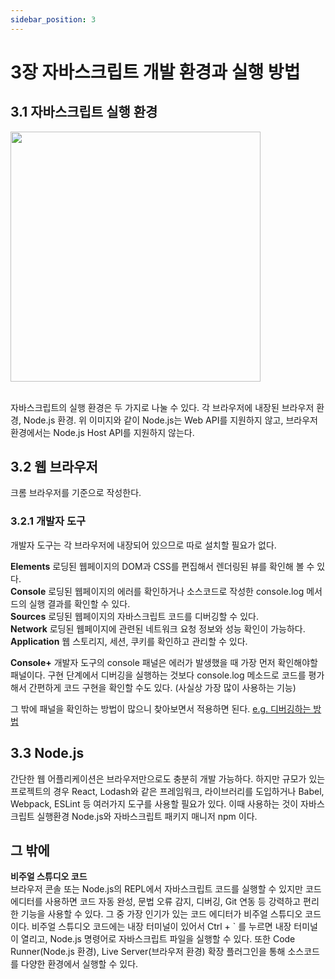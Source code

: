 ```yaml
---
sidebar_position: 3
---
```


# 3장 자바스크립트 개발 환경과 실행 방법

## 3.1 자바스크립트 실행 환경

<img src="https://poiemaweb.com/assets/fs-images/3-1.png" width="400" />
<br/>
<br/>

자바스크립트의 실행 환경은 두 가지로 나눌 수 있다. 각 브라우저에 내장된 브라우저 환경, Node.js 환경.
위 이미지와 같이 Node.js는 Web API를 지원하지 않고, 브라우저 환경에서는 Node.js Host API를 지원하지 않는다.

## 3.2 웹 브라우저

크롬 브라우저를 기준으로 작성한다.

### 3.2.1 개발자 도구

개발자 도구는 각 브라우저에 내장되어 있으므로 따로 설치할 필요가 없다.

**Elements**
로딩된 웹페이지의 DOM과 CSS를 편집해서 렌더링된 뷰를 확인해 볼 수 있다.  
**Console**
로딩된 웹페이지의 에러를 확인하거나 소스코드로 작성한 console.log 메서드의 실행 결과를 확인할 수 있다.  
**Sources**
로딩된 웹페이지의 자바스크립트 코드를 디버깅할 수 있다.  
**Network**
로딩된 웹페이지에 관련된 네트워크 요청 정보와 성능 확인이 가능하다.  
**Application**
웹 스토리지, 세션, 쿠키를 확인하고 관리할 수 있다.

**Console+** 개발자 도구의 console 패널은 에러가 발생했을 때 가장 먼저 확인해야할 패널이다.
구현 단계에서 디버깅을 실행하는 것보다 console.log 메소드로 코드를 평가해서 간편하게 코드 구현을 확인할 수도 있다.
(사실상 가장 많이 사용하는 기능)

그 밖에 패널을 확인하는 방법이 많으니 찾아보면서 적용하면 된다.
[e.g. 디버깅하는 방법](https://ko.javascript.info/debugging-chrome)

## 3.3 Node.js

간단한 웹 어플리케이션은 브라우저만으로도 충분히 개발 가능하다. 하지만 규모가 있는 프로젝트의 경우
React, Lodash와 같은 프레임워크, 라이브러리를 도입하거나 Babel, Webpack, ESLint 등 여러가지
도구를 사용할 필요가 있다. 이때 사용하는 것이 자바스크립트 실행환경 Node.js와 자바스크립트 패키지 매니저 npm 이다.

## 그 밖에

**비주얼 스튜디오 코드**  
브라우저 콘솔 또는 Node.js의 REPL에서 자바스크립트 코드를 실행할 수 있지만 코드 에디터를 사용하면
코드 자동 완성, 문법 오류 감지, 디버깅, Git 연동 등 강력하고 편리한 기능을 사용할 수 있다.
그 중 가장 인기가 있는 코드 에디터가 비주얼 스튜디오 코드이다.
비주얼 스튜디오 코드에는 내장 터미널이 있어서 Ctrl + ` 를 누르면 내장 터미널이 열리고, Node.js 명령어로
자바스크립트 파일을 실행할 수 있다. 또한 Code Runner(Node.js 환경), Live Server(브라우저 환경) 확장 플러그인을 통해
소스코드를 다양한 환경에서 실행할 수 있다.
